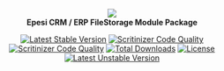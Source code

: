 <p align="center">
    <a href="https://epe.si" target="_blank"><img src="https://epe.si//images/e/1/3/c/6/e13c6d77182777d0cca53d1dc935b01a6d1f6449-epesi-logo-highres-transparent.png"></a><br>
    <b>Epesi CRM / ERP FileStorage Module Package</b>
</p>

<p align="center">
    <a href="https://packagist.org/packages/epesi/filestorage"><img src="https://poser.pugx.org/epesi/filestorage/v/stable" alt="Latest Stable Version"></a>
    <a href="https://scrutinizer-ci.com/g/x-systems/epesi-filestorage"><img src="https://scrutinizer-ci.com/g/x-systems/epesi-filestorage/badges/quality-score.png?b=master" alt="Scritinizer Code Quality"></a>
    <a href="https://scrutinizer-ci.com/g/x-systems/epesi-filestorage"><img src="https://scrutinizer-ci.com/g/x-systems/epesi-filestorage/badges/build.png?b=master" alt="Scritinizer Code Quality"></a>
    <a href="https://packagist.org/packages/epesi/filestorage"><img src="https://poser.pugx.org/epesi/filestorage/downloads" title="Total Downloads"></a>
    <a href="https://packagist.org/packages/epesi/filestorage"><img src="https://poser.pugx.org/epesi/filestorage/license" alt="License"></a>
    <a href="https://packagist.org/packages/epesi/filestorage"><img src="https://poser.pugx.org/epesi/filestorage/v/unstable" alt="Latest Unstable Version"></a>
</p>